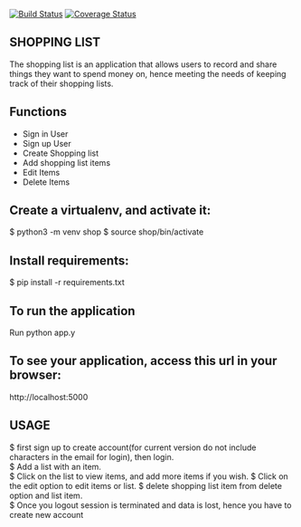 [![Build Status](https://travis-ci.org/arthuroe/ShoppingList.svg?branch=master)](https://travis-ci.org/arthuroe/ShoppingList)
[![Coverage Status](https://coveralls.io/repos/github/arthuroe/ShoppingList/badge.svg?branch=master)](https://coveralls.io/github/arthuroe/ShoppingList?branch=master)

## SHOPPING LIST

The shopping list is an application that allows users to record and share things they want to spend money on, hence meeting the needs of keeping track of their shopping lists.

## Functions

- Sign in User
- Sign up User
- Create Shopping list
- Add shopping list items
- Edit Items
- Delete Items


## Create a virtualenv, and activate it:

$ python3 -m venv shop 
$ source shop/bin/activate

## Install requirements:

$ pip install -r requirements.txt

## To run the application
Run python app.y

## To see your application, access this url in your browser:

http://localhost:5000

## USAGE
$ first sign up to create account(for current version do not include characters in the email for login), then login.   
$ Add a list with an item.   
$ Click on the list to view items, and add more items if you wish.
$ Click on the edit option to edit items or list.
$ delete shopping list item from delete option and list item.  
$ Once you logout session is terminated and data is lost, hence you have to create new account  
